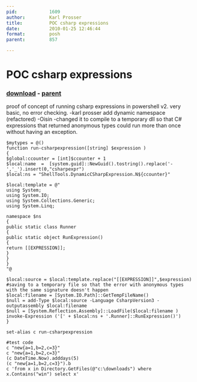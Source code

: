 ```yaml
---
pid:            1609
author:         Karl Prosser
title:          POC csharp expressions
date:           2010-01-25 12:46:44
format:         posh
parent:         857

---
```


# POC csharp expressions

### [download](Scripts\1609.ps1) - [parent](Scripts\857.md)

proof of concept of running csharp expressions in powershell v2. very basic, no error checking. 
-karl prosser
add dynamic namespace (refactored)
-Oisin
-changed it to compile to a temporary dll so that C# expressions that returned anonymous types could run more than once without having an exception.


```posh
$mytypes = @()
function run-csharpexpression([string] $expression )
{
$global:ccounter = [int]$ccounter + 1
$local:name  =  [system.guid]::NewGuid().tostring().replace('-','_').insert(0,"csharpexpr")
$local:ns = "ShellTools.DynamicCSharpExpression.N${ccounter}"

$local:template = @"
using System;
using System.IO;
using System.Collections.Generic;
using System.Linq;

namespace $ns
{
public static class Runner
{
public static object RunExpression()
{
return [[EXPRESSION]];
}
}
}
"@

$local:source = $local:template.replace("[[EXPRESSION]]",$expression)
#saving to a temporary file so that the error with anonymous types with the same signature doesn't happen
$local:filename = [System.IO.Path]::GetTempFileName()
$null = add-Type $local:source -Language CsharpVersion3 -outputassembly $local:filename 
$null = [System.Reflection.Assembly]::LoadFile($local:filename )
invoke-Expression ('[' + $local:ns + '.Runner]::RunExpression()')
}

set-alias c run-csharpexpression

#test code
c "new{a=1,b=2,c=3}"
c "new{a=1,b=2,c=3}"
(c DateTime.Now).adddays(5)
(c "new{a=1,b=2,c=3}").b
c 'from x in Directory.GetFiles(@"c:\downloads") where x.Contains("win") select x'



```
